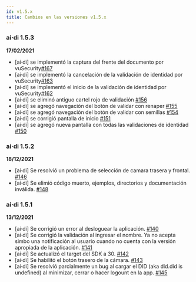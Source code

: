 ```yaml
---
id: v1.5.x
title: Cambios en las versiones v1.5.x
---
```

### ai·di 1.5.3
**17/02/2021**

- [ai·di] se implementó la captura del frente del documento por vuSecurity[#167](https://github.com/ong-bitcoin-argentina/DIDI-SSI-Mobile/pull/167)
- [ai·di] se implementó la cancelación de la validación de identidad por vuSecurity[#163](https://github.com/ong-bitcoin-argentina/DIDI-SSI-Mobile/pull/163)
- [ai·di] se implementó el inicio de la validación de identidad por vuSecurity[#162](https://github.com/ong-bitcoin-argentina/DIDI-SSI-Mobile/pull/162)
- [ai·di] se eliminó antiguo cartel rojo de validación [#156](https://github.com/ong-bitcoin-argentina/DIDI-SSI-Mobile/pull/156)
- [ai·di] se agregó navegación del botón de validar con renaper [#155](https://github.com/ong-bitcoin-argentina/DIDI-SSI-Mobile/pull/155)
- [ai·di] se agregó navegación del botón de validar con semillas [#154](https://github.com/ong-bitcoin-argentina/DIDI-SSI-Mobile/pull/154)
- [ai·di] se corrigió pantalla de inicio [#151](https://github.com/ong-bitcoin-argentina/DIDI-SSI-Mobile/pull/151)
- [ai·di] se agregó nueva pantalla con todas las validaciones de identidad [#150](https://github.com/ong-bitcoin-argentina/DIDI-SSI-Mobile/pull/150)

### ai·di 1.5.2
**18/12/2021**
- [ai·di] Se resolvió un problema de selección de camara trasera y frontal. [#146](https://github.com/ong-bitcoin-argentina/DIDI-SSI-Mobile/pull/146)
- [ai·di] Se elimió código muerto, ejemplos, directorios y documentación inválida. [#148](https://github.com/ong-bitcoin-argentina/DIDI-SSI-Mobile/pull/148)

### ai·di 1.5.1
**13/12/2021**
- [ai·di] Se corrigió un error al desloguear la aplicación. [#140](https://github.com/ong-bitcoin-argentina/DIDI-SSI-Mobile/pull/140)
- [ai·di] Se corrigió la validación al ingresar el nombre. Ya no acepta simbo una notificación al usuario cuando no cuenta con la versión apropiada de la aplicación. [#141](https://github.com/ong-bitcoin-argentina/DIDI-SSI-Mobile/pull/141)
- [ai·di] Se actualizó el target del SDK a 30. [#142](https://github.com/ong-bitcoin-argentina/DIDI-SSI-Mobile/pull/142)
- [ai·di] Se habilitó el botón trasero de la cámara. [#143](https://github.com/ong-bitcoin-argentina/DIDI-SSI-Mobile/pull/143)
- [ai·di] Se resolvió parcialmente un bug al cargar el DID (aka did.did is undefined) al minimizar, cerrar  o hacer logount en la app. [#145](https://github.com/ong-bitcoin-argentina/DIDI-SSI-Mobile/pull/145)
